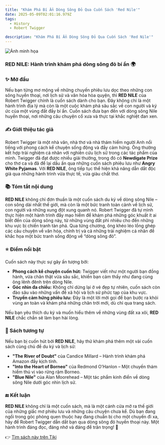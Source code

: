 ```yaml
---
title: "Khám Phá Bí Ẩn Dòng Sông Đỏ Qua Cuốn Sách 'Red Nile'"
date: 2025-05-09T02:01:16.979Z
tags:
  - History
  - Robert Twigger

description: "Khám Phá Bí Ẩn Dòng Sông Đỏ Qua Cuốn Sách 'Red Nile'"
---
```


![Ảnh minh họa](https://images.unsplash.com/photo-1529590003495-b2646e2718bf?crop=entropy&cs=tinysrgb&fit=max&fm=jpg&ixid=M3w3MzA0NDl8MHwxfHNlYXJjaHwxfHxib29rJTJDcmVhZGluZ3xlbnwwfHx8fDE3NDY3NTYwNzZ8MA&ixlib=rb-4.1.0&q=80&w=400) 

 ### RED NILE: Hành trình khám phá dòng sông đỏ bí ẩn 🌍

### ✨ Mở đầu  
Nếu bạn từng mơ mộng về những chuyến phiêu lưu dọc theo những con sông huyền thoại, nơi lịch sử và văn hóa hòa quyện, thì **RED NILE** của Robert Twigger chính là cuốn sách dành cho bạn. Đây không chỉ là một hành trình địa lý mà còn là một cuộc khám phá sâu sắc về con người và ký ức của một vùng đất đầy bí ẩn. Cuốn sách đưa bạn đến với dòng sông Nile huyền thoại, nơi những câu chuyện cổ xưa và thực tại khắc nghiệt đan xen.

### ✍️ Giới thiệu tác giả  
Robert Twigger là một nhà văn, nhà thơ và nhà thám hiểm người Anh nổi tiếng với phong cách kể chuyện sống động và đầy cảm hứng. Ông thường kết hợp trải nghiệm cá nhân với nghiên cứu lịch sử trong các tác phẩm của mình. Twigger đã đạt được nhiều giải thưởng, trong đó có **Newdigate Prize** cho thơ ca và đã để lại dấu ấn qua những cuốn sách phiêu lưu như **Angry White Pyjamas**. Với **RED NILE**, ông tiếp tục thể hiện khả năng dẫn dắt độc giả qua những hành trình vừa thực tế, vừa giàu chất thơ.

### 📚 Tóm tắt nội dung  
**RED NILE** không chỉ đơn thuần là một cuốn sách du ký về dòng sông Nile – con sông dài nhất thế giới, mà còn là một bức tranh toàn cảnh về lịch sử, con người và những xung đột xung quanh nó. Robert Twigger đã tự mình thực hiện một hành trình đầy mạo hiểm để khám phá những góc khuất ít ai biết đến của dòng sông này, từ những vùng đất phì nhiêu cho đến những khu vực bị chiến tranh tàn phá. Qua từng chương, ông khéo léo lồng ghép các câu chuyện về văn hóa, chính trị và cả những trải nghiệm cá nhân để khắc họa một bức tranh sống động về “dòng sông đỏ”.

### ⭐ Điểm nổi bật  
Cuốn sách này thực sự gây ấn tượng bởi:  
- **Phong cách kể chuyện cuốn hút:** Twigger viết như một người bạn đồng hành, vừa chân thật vừa sâu sắc, khiến bạn cảm thấy như đang cùng ông lênh đênh trên dòng Nile.  
- **Góc nhìn đa chiều:** Không chỉ dừng lại ở vẻ đẹp tự nhiên, cuốn sách còn đào sâu vào những vấn đề xã hội và lịch sử phức tạp của khu vực.  
- **Truyền cảm hứng phiêu lưu:** Đây là một lời mời gọi để bạn bước ra khỏi vùng an toàn và khám phá những chân trời mới, dù chỉ qua trang sách.  

Nếu bạn yêu thích du ký và muốn hiểu thêm về những vùng đất xa xôi, **RED NILE** chắc chắn sẽ làm bạn hài lòng.

### 📖 Sách tương tự  
Nếu bạn bị cuốn hút bởi **RED NILE**, hãy thử khám phá thêm một vài cuốn sách cùng chủ đề du ký và lịch sử:  
- **"The River of Doubt"** của Candice Millard – Hành trình khám phá Amazon đầy kịch tính.  
- **"Into the Heart of Borneo"** của Redmond O’Hanlon – Một chuyến thám hiểm thú vị vào rừng rậm Borneo.  
- **"Blue Nile"** của Alan Moorehead – Một tác phẩm kinh điển về dòng sông Nile dưới góc nhìn lịch sử.

### 🔚 Kết luận  
**RED NILE** không chỉ là một cuốn sách, mà là một cánh cửa mở ra thế giới của những giấc mơ phiêu lưu và những câu chuyện chưa kể. Dù bạn đang ngồi trong góc phòng quen thuộc hay đang chuẩn bị cho một chuyến đi xa, hãy để Robert Twigger dẫn dắt bạn qua dòng sông đỏ huyền thoại này. Một hành trình đáng đọc, đáng nhớ và đáng để trân trọng! 🌅

👉 [Tìm sách này trên Tiki](https://tiki.vn/search?q=RED%20NILE)